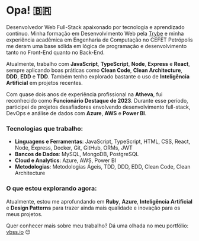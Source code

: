# Opa! :brazil:

Desenvolvedor Web Full-Stack apaixonado por tecnologia e aprendizado contínuo. Minha formação em Desenvolvimento Web pela [Trybe](https://www.betrybe.com/) e minha experiência acadêmica em Engenharia de Computação no CEFET Petrópolis me deram uma base sólida em lógica de programação e desenvolvimento tanto no Front-End quanto no Back-End.  

Atualmente, trabalho com **JavaScript**, **TypeScript**, **Node**, **Express** e **React**, sempre aplicando boas práticas como **Clean Code**, **Clean Architecture**, **DDD**, **EDD** e **TDD**. Também tenho explorado bastante o uso de **Inteligência Artificial** em projetos recentes.  

Com quase dois anos de experiência profissional na **Atheva**, fui reconhecido como **Funcionário Destaque de 2023**. Durante esse período, participei de projetos desafiadores envolvendo desenvolvimento full-stack, DevOps e análise de dados com **Azure**, **AWS** e **Power BI**.

### Tecnologias que trabalho:

- **Linguagens e Ferramentas**: JavaScript, TypeScript, HTML, CSS, React, Node, Express, Docker, Git, GitHub, ORMs, JWT  
- **Bancos de Dados**: MySQL, MongoDB, PostgreSQL  
- **Cloud e Analytics**: Azure, AWS, Power BI  
- **Metodologias**: Metodologias Ágeis, TDD, DDD, EDD, Clean Code, Clean Architecture  

### O que estou explorando agora:

Atualmente, estou me aprofundando em **Ruby**, **Azure**, **Inteligência Artificial** e **Design Patterns** para trazer ainda mais qualidade e inovação para os meus projetos.

Quer conhecer mais sobre meu trabalho? Dá uma olhada no meu portfólio: [vbss.io](https://vbss.io) 😊
